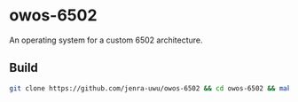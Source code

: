 # owos-6502
An operating system for a custom 6502 architecture.

## Build
```bash
git clone https://github.com/jenra-uwu/owos-6502 && cd owos-6502 && make && cargo run
```
